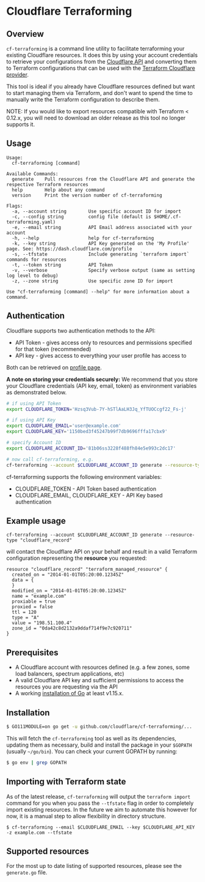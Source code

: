 # Cloudflare Terraforming

## Overview

`cf-terraforming` is a command line utility to facilitate terraforming your
existing Cloudflare resources. It does this by using your account credentials to
retrieve your configurations from the [Cloudflare API](https://api.cloudflare.com)
and converting them to Terraform configurations that can be used with the
[Terraform Cloudflare provider](https://registry.terraform.io/providers/cloudflare/cloudflare/latest).

This tool is ideal if you already have Cloudflare resources defined but want to
start managing them via Terraform, and don't want to spend the time to manually
write the Terraform configuration to describe them.

NOTE: If you would like to export resources compatible with Terraform < 0.12.x,
you will need to download an older release as this tool no longer supports it.

## Usage

```
Usage:
  cf-terraforming [command]

Available Commands:
  generate    Pull resources from the Cloudflare API and generate the respective Terraform resources
  help        Help about any command
  version     Print the version number of cf-terraforming

Flags:
  -a, --account string        Use specific account ID for import
  -c, --config string         config file (default is $HOME/.cf-terraforming.yaml)
  -e, --email string          API Email address associated with your account
  -h, --help                  help for cf-terraforming
  -k, --key string            API Key generated on the 'My Profile' page. See: https://dash.cloudflare.com/profile
  -s, --tfstate               Include generating `terraform import` commands for resources
  -t, --token string          API Token
  -v, --verbose               Specify verbose output (same as setting log level to debug)
  -z, --zone string           Use specific zone ID for import

Use "cf-terraforming [command] --help" for more information about a command.
```

## Authentication

Cloudflare supports two authentication methods to the API:
* API Token - gives access only to resources and permissions specified for that token (recommended)
* API key - gives access to everything your user profile has access to

Both can be retrieved on [profile page](https://dash.cloudflare.com/profile/api-tokens).

**A note on storing your credentials securely:** We recommend that you store your Cloudflare credentials (API key, email, token) as environment variables as demonstrated below.

```bash
# if using API Token
export CLOUDFLARE_TOKEN='Hzsq3Vub-7Y-hSTlAaLH3Jq_YfTUOCcgf22_Fs-j'

# if using API Key
export CLOUDFLARE_EMAIL='user@example.com'
export CLOUDFLARE_KEY='1150bed3f45247b99f7db9696fffa17cbx9'

# specify Account ID
export CLOUDFLARE_ACCOUNT_ID='81b06ss3228f488fh84e5e993c2dc17'

# now call cf-terraforming, e.g.
cf-terraforming --account $CLOUDFLARE_ACCOUNT_ID generate --resource-type "cloudflare_record"
```

cf-terraforming supports the following environment variables:
* CLOUDFLARE_TOKEN - API Token based authentication
* CLOUDFLARE_EMAIL, CLOUDFLARE_KEY - API Key based authentication

## Example usage

```
cf-terraforming --account $CLOUDFLARE_ACCOUNT_ID generate --resource-type "cloudflare_record"
```

will contact the Cloudflare API on your behalf and result in a valid Terraform
configuration representing the **resource** you requested:

```
resource "cloudflare_record" "terraform_managed_resource" {
  created_on = "2014-01-01T05:20:00.12345Z"
  data = {
  }
  modified_on = "2014-01-01T05:20:00.12345Z"
  name = "example.com"
  proxiable = true
  proxied = false
  ttl = 120
  type = "A"
  value = "198.51.100.4"
  zone_id = "0da42c8d2132a9ddaf714f9e7c920711"
}

```

## Prerequisites

* A Cloudflare account with resources defined (e.g. a few zones, some load balancers, spectrum applications, etc)
* A valid Cloudflare API key and sufficient permissions to access the resources you are requesting via the API
* A working [installation of Go](https://golang.org/doc/install) at least v1.15.x.

## Installation

```bash
$ GO111MODULE=on go get -u github.com/cloudflare/cf-terraforming/...
```

This will fetch the `cf-terraforming` tool as well as its dependencies, updating
them as necessary, build and install the package in your `$GOPATH` (usually
`~/go/bin`). You can check your current GOPATH by running:

```bash
$ go env | grep GOPATH
```

## Importing with Terraform state

As of the latest release, `cf-terraforming` will output the `terraform import`
command for you when you pass the `--tfstate` flag in order to completely import
existing resources. In the future we aim to automate this however for now, it is
a manual step to allow flexibility in directory structure.

```
$ cf-terraforming --email $CLOUDFLARE_EMAIL --key $CLOUDFLARE_API_KEY -z example.com --tfstate

```

## Supported resources

For the most up to date listing of supported resources, please see the
`generate.go` file.
